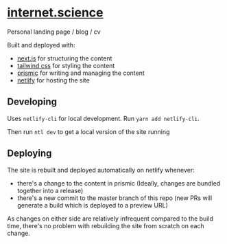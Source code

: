 # [internet.science](internet.science)

Personal landing page / blog / cv

Built and deployed with:

- [next.js](https://nextjs.org/) for structuring the content
- [tailwind css](https://tailwindcss.com/) for styling the content
- [prismic](https://prismic.io/) for writing and managing the content
- [netlify](https://www.netlify.com/) for hosting the site

## Developing

Uses `netlify-cli` for local development. Run `yarn add netlify-cli`.

Then run `ntl dev` to get a local version of the site running

## Deploying

The site is rebuilt and deployed automatically on netlify whenever:

- there's a change to the content in prismic (Ideally, changes are bundled together into a release)
- there's a new commit to the master branch of this repo (new PRs will generate a build which is deployed to a preview URL)

As changes on either side are relatively infrequent compared to the build time, there's no problem with rebuilding the site from scratch on each change.

